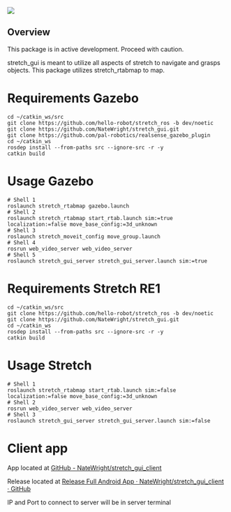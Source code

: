 ![](../images/HelloRobotLogoBar.png)

## Overview

This package is in active development. Proceed with caution.

stretch_gui is meant to utilize all aspects of stretch to navigate and grasps objects. This package utilizes stretch_rtabmap to map. 

# Requirements Gazebo

```shell
cd ~/catkin_ws/src
git clone https://github.com/hello-robot/stretch_ros -b dev/noetic
git clone https://github.com/NateWright/stretch_gui.git
git clone https://github.com/pal-robotics/realsense_gazebo_plugin
cd ~/catkin_ws
rosdep install --from-paths src --ignore-src -r -y
catkin build
```

# Usage Gazebo

```shell
# Shell 1
roslaunch stretch_rtabmap gazebo.launch
# Shell 2
roslaunch stretch_rtabmap start_rtab.launch sim:=true localization:=false move_base_config:=3d_unknown
# Shell 3
roslaunch stretch_moveit_config move_group.launch
# Shell 4
rosrun web_video_server web_video_server
# Shell 5
roslaunch stretch_gui_server stretch_gui_server.launch sim:=true
```

# Requirements Stretch RE1

```shell
cd ~/catkin_ws/src
git clone https://github.com/hello-robot/stretch_ros -b dev/noetic
git clone https://github.com/NateWright/stretch_gui.git
cd ~/catkin_ws
rosdep install --from-paths src --ignore-src -r -y
catkin build
```

# Usage Stretch

```shell
# Shell 1
roslaunch stretch_rtabmap start_rtab.launch sim:=false localization:=false move_base_config:=3d_unknown
# Shell 2
rosrun web_video_server web_video_server
# Shell 3
roslaunch stretch_gui_server stretch_gui_server.launch sim:=false
```

# Client app

App located at [GitHub - NateWright/stretch_gui_client](https://github.com/NateWright/stretch_gui_client) 

Release located at [Release Full Android App · NateWright/stretch_gui_client · GitHub](https://github.com/NateWright/stretch_gui_client/releases/tag/v1.0)

IP and Port to connect to server will be in server terminal
